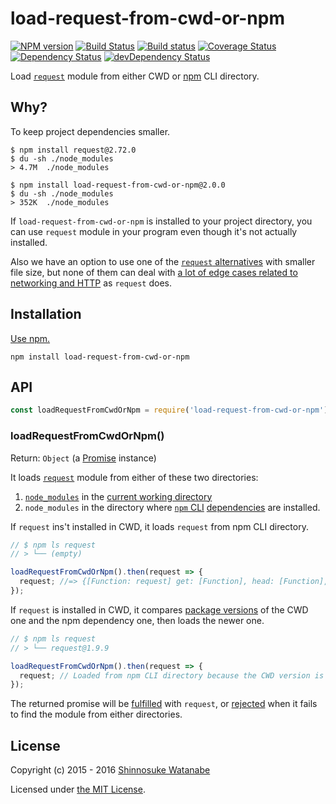 # load-request-from-cwd-or-npm

[![NPM version](https://img.shields.io/npm/v/load-request-from-cwd-or-npm.svg)](https://www.npmjs.com/package/load-request-from-cwd-or-npm)
[![Build Status](https://travis-ci.org/shinnn/load-request-from-cwd-or-npm.svg?branch=master)](https://travis-ci.org/shinnn/load-request-from-cwd-or-npm)
[![Build status](https://ci.appveyor.com/api/projects/status/6iihj63cx8t3pkf6/branch/master?svg=true)](https://ci.appveyor.com/project/ShinnosukeWatanabe/load-request-from-cwd-or-npm/branch/master)
[![Coverage Status](https://img.shields.io/coveralls/shinnn/load-request-from-cwd-or-npm.svg)](https://coveralls.io/github/shinnn/load-request-from-cwd-or-npm)
[![Dependency Status](https://david-dm.org/shinnn/load-request-from-cwd-or-npm.svg)](https://david-dm.org/shinnn/load-request-from-cwd-or-npm)
[![devDependency Status](https://david-dm.org/shinnn/load-request-from-cwd-or-npm/dev-status.svg)](https://david-dm.org/shinnn/load-request-from-cwd-or-npm#info=devDependencies)

Load [`request`](https://www.npmjs.com/package/request) module from either CWD or [npm](https://www.npmjs.com/) CLI directory.

## Why?

To keep project dependencies smaller.

```
$ npm install request@2.72.0
$ du -sh ./node_modules
> 4.7M	./node_modules
```

```
$ npm install load-request-from-cwd-or-npm@2.0.0
$ du -sh ./node_modules
> 352K	./node_modules
```

If `load-request-from-cwd-or-npm` is installed to your project directory, you can use `request` module in your program even though it's not actually installed.

Also we have an option to use one of the [`request` alternatives](https://www.npmjs.com/browse/keyword/request) with smaller file size, but none of them can deal with [a lot of edge cases related to networking and HTTP](https://github.com/request/request/tree/master/tests) as `request` does.

## Installation

[Use npm.](https://docs.npmjs.com/cli/install)

```
npm install load-request-from-cwd-or-npm
```

## API

```javascript
const loadRequestFromCwdOrNpm = require('load-request-from-cwd-or-npm');
```

### loadRequestFromCwdOrNpm()

Return: `Object` (a [Promise](https://developer.mozilla.org/docs/Web/JavaScript/Reference/Global_Objects/Promise) instance)

It loads [`request`](https://github.com/request/request) module from either of these two directories:

1. [`node_modules`](https://docs.npmjs.com/files/folders#node-modules) in the [current working directory](https://nodejs.org/api/process.html#process_process_cwd)
2. `node_modules` in the directory where [`npm` CLI](https://github.com/npm/npm) [dependencies](https://github.com/npm/npm/blob/d48783c339ca8d47a12685b38f2b1ac540e5bf7f/package.json#L32-L100) are installed.

If `request` ins't installed in CWD, it loads `request` from npm CLI directory.

```javascript
// $ npm ls request
// > └── (empty)

loadRequestFromCwdOrNpm().then(request => {
  request; //=> {[Function: request] get: [Function], head: [Function], ...}
});
```

If `request` is installed in CWD, it compares [package versions](https://docs.npmjs.com/files/package.json#version) of the CWD one and the npm dependency one, then loads the newer one.

```javascript
// $ npm ls request
// > └── request@1.9.9

loadRequestFromCwdOrNpm().then(request => {
  request; // Loaded from npm CLI directory because the CWD version is older
});
```

The returned promise will be [fulfilled](https://promisesaplus.com/#point-26) with `request`, or [rejected](https://promisesaplus.com/#point-30) when it fails to find the module from either directories.

## License

Copyright (c) 2015 - 2016 [Shinnosuke Watanabe](https://github.com/shinnn)

Licensed under [the MIT License](./LICENSE).

